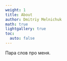 ```yaml
---
weight: 1
title: About
author: Dmitriy Melnichuk
math: true
lightgallery: true
toc:
  auto: false
---
```


Пара слов про меня.
